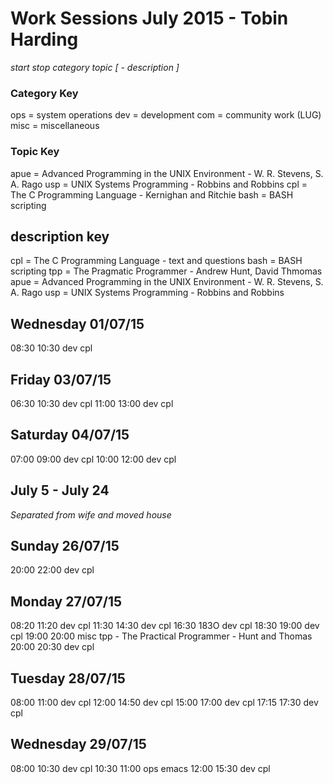 Work Sessions July 2015 - Tobin Harding
=======================================
_start stop category topic [ - description ]_

### Category Key #
ops = system operations
dev = development
com = community work (LUG)
misc = miscellaneous

### Topic Key #
apue = Advanced Programming in the UNIX Environment - W. R. Stevens, S. A. Rago
usp = UNIX Systems Programming - Robbins and Robbins
cpl = The C Programming Language - Kernighan and Ritchie
bash = BASH scripting

description key
---------------
cpl = The C Programming Language - text and questions
bash = BASH scripting
tpp = The Pragmatic Programmer - Andrew Hunt, David Thmomas
apue = Advanced Programming in the UNIX Environment - W. R. Stevens, S. A. Rago
usp = UNIX Systems Programming - Robbins and Robbins

Wednesday 01/07/15 
------------------
08:30 10:30 dev cpl

Friday 03/07/15
---------------
06:30 10:30 dev cpl
11:00 13:00 dev cpl

Saturday 04/07/15
---------------
07:00 09:00 dev cpl
10:00 12:00 dev cpl

July 5 - July 24 
----------------
*Separated from wife and moved house*

Sunday 26/07/15
---------------
20:00 22:00 dev cpl

Monday 27/07/15
---------------
08:20 11:20 dev cpl
11:30 14:30 dev cpl
16:30 183O dev cpl
18:30 19:00 dev cpl
19:00 20:00 misc tpp - The Practical Programmer - Hunt and Thomas
20:00 20:30 dev cpl

Tuesday 28/07/15
---------------
08:00 11:00 dev cpl
12:00 14:50 dev cpl
15:00 17:00 dev cpl
17:15 17:30 dev cpl

Wednesday 29/07/15
---------------
08:00 10:30 dev cpl
10:30 11:00 ops emacs
12:00 15:30 dev cpl

